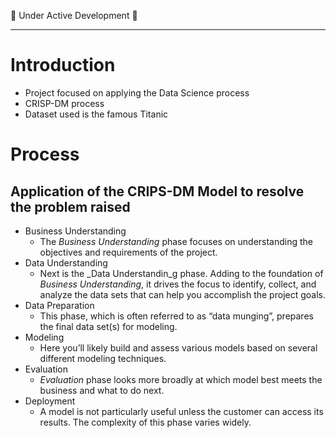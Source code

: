 
🚧 Under Active Development 🚧

---

# Introduction
- Project focused on applying the Data Science process
- CRISP-DM process
- Dataset used is the famous Titanic

# Process
## Application of the CRIPS-DM Model to resolve the problem raised
- Business Understanding
	- The _Business Understanding_ phase focuses on understanding the objectives and requirements of the project.
- Data Understanding
	- Next is the _Data Understandin_g phase. Adding to the foundation of _Business Understanding_, it drives the focus to identify, collect, and analyze the data sets that can help you accomplish the project goals.
- Data Preparation
	- This phase, which is often referred to as “data munging”, prepares the final data set(s) for modeling.
- Modeling
	- Here you’ll likely build and assess various models based on several different modeling techniques.
- Evaluation
	- _Evaluation_ phase looks more broadly at which model best meets the business and what to do next.
- Deployment
	- A model is not particularly useful unless the customer can access its results. The complexity of this phase varies widely.

